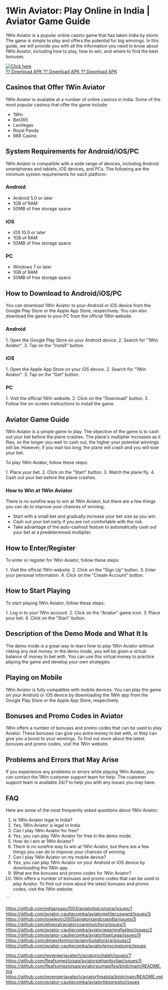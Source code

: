 # 1Win Aviator: Play Online in India \| Aviator Game Guide

1Win Aviator is a popular online casino game that has taken India by
storm. The game is simple to play and offers the potential for big
winnings. In this guide, we will provide you with all the information
you need to know about 1Win Aviator, including how to play, how to win,
and where to find the best bonuses.

[![Click
here](https://readscoops.com/wp-content/uploads/2023/03/Readscoop-aviator-1-1.jpg)](https://traff.sbs/deff)\
[?? Download APK ?? Download APK ?? Download
APK](https://traff.sbs/deff)

## Casinos that Offer 1Win Aviator

1Win Aviator is available at a number of online casinos in India. Some
of the most popular casinos that offer the game include:

-   1Win
-   Bet365
-   LeoVegas
-   Royal Panda
-   888 Casino

## System Requirements for Android/iOS/PC

1Win Aviator is compatible with a wide range of devices, including
Android smartphones and tablets, iOS devices, and PCs. The following are
the minimum system requirements for each platform:

### Android

-   Android 5.0 or later
-   1GB of RAM
-   50MB of free storage space

### iOS

-   iOS 10.0 or later
-   1GB of RAM
-   50MB of free storage space

### PC

-   Windows 7 or later
-   1GB of RAM
-   50MB of free storage space

## How to Download to Android/iOS/PC

You can download 1Win Aviator to your Android or iOS device from the
Google Play Store or the Apple App Store, respectively. You can also
download the game to your PC from the official 1Win website.

### Android

1\. Open the Google Play Store on your Android device. 2. Search for
"1Win Aviator". 3. Tap on the "Install" button.

### iOS

1\. Open the Apple App Store on your iOS device. 2. Search for "1Win
Aviator". 3. Tap on the "Get" button.

### PC

1\. Visit the official 1Win website. 2. Click on the "Download"
button. 3. Follow the on-screen instructions to install the game.

## Aviator Game Guide

1Win Aviator is a simple game to play. The objective of the game is to
cash out your bet before the plane crashes. The plane\'s multiplier
increases as it flies, so the longer you wait to cash out, the higher
your potential winnings will be. However, if you wait too long, the
plane will crash and you will lose your bet.

To play 1Win Aviator, follow these steps:

1\. Place your bet. 2. Click on the "Start" button. 3. Watch the
plane fly. 4. Cash out your bet before the plane crashes.

### How to Win at 1Win Aviator

There is no surefire way to win at 1Win Aviator, but there are a few
things you can do to improve your chances of winning:

-   Start with a small bet and gradually increase your bet size as you
    win.
-   Cash out your bet early if you are not comfortable with the risk.
-   Take advantage of the auto-cashout feature to automatically cash out
    your bet at a predetermined multiplier.

## How to Enter/Register

To enter or register for 1Win Aviator, follow these steps:

1\. Visit the official 1Win website. 2. Click on the "Sign Up"
button. 3. Enter your personal information. 4. Click on the "Create
Account" button.

## How to Start Playing

To start playing 1Win Aviator, follow these steps:

1\. Log in to your 1Win account. 2. Click on the "Aviator" game
icon. 3. Place your bet. 4. Click on the "Start" button.

## Description of the Demo Mode and What It Is

The demo mode is a great way to learn how to play 1Win Aviator without
risking any real money. In the demo mode, you will be given a virtual
balance of money to bet with. You can use this virtual money to practice
playing the game and develop your own strategies.

## Playing on Mobile

1Win Aviator is fully compatible with mobile devices. You can play the
game on your Android or iOS device by downloading the 1Win app from the
Google Play Store or the Apple App Store, respectively.

## Bonuses and Promo Codes in Aviator

1Win offers a number of bonuses and promo codes that can be used to play
Aviator. These bonuses can give you extra money to bet with, or they can
give you a boost to your winnings. To find out more about the latest
bonuses and promo codes, visit the 1Win website.

## Problems and Errors that May Arise

If you experience any problems or errors while playing 1Win Aviator, you
can contact the 1Win customer support team for help. The customer
support team is available 24/7 to help you with any issues you may have.

## FAQ

Here are some of the most frequently asked questions about 1Win Aviator:

1.  Is 1Win Aviator legal in India?
2.  Yes, 1Win Aviator is legal in India.
3.  Can I play 1Win Aviator for free?
4.  Yes, you can play 1Win Aviator for free in the demo mode.
5.  How do I win at 1Win Aviator?
6.  There is no surefire way to win at 1Win Aviator, but there are a few
    things you can do to improve your chances of winning.
7.  Can I play 1Win Aviator on my mobile device?
8.  Yes, you can play 1Win Aviator on your Android or iOS device by
    downloading the 1Win app.
9.  What are the bonuses and promo codes for 1Win Aviator?
10. 1Win offers a number of bonuses and promo codes that can be used to
    play Aviator. To find out more about the latest bonuses and promo
    codes, visit the 1Win website.

\`\`\`

https://github.com/edgarpapu1003/aviatorbacorosra/issues/1
https://github.com/aviator-cautiecomka/aviatorephlecusward/issues/5
https://github.com/joseleoto2005/aviatorsandcrapidta/issues/5
https://github.com/elmexal/aviatorcoaremulchyrs/issues/5
https://github.com/aviator-cautiecomka/aviatorwasningfastpo/issues/2
https://github.com/aviator-cautiecomka/aviatortiselcaga/issues/9
https://github.com/dmworkminor/aviatorbutallockra/issues/2
https://github.com/aviator-cautiecomka/aviatorlenscreatunre/issues


https://github.com/revengerjavatech/aviatorochaleli/issues/7
https://github.com/fleafsxmezloisaq/aviatorsiehardsvilap/issues/5
https://github.com/fleafsxmezloisaq/aviatorsiumapifea/blob/main/README.md
https://github.com/revengerjavatech/aviatorfimalota/blob/main/README.md
https://github.com/aviator-cautiecomka/aviatortiesorpsito/issues
